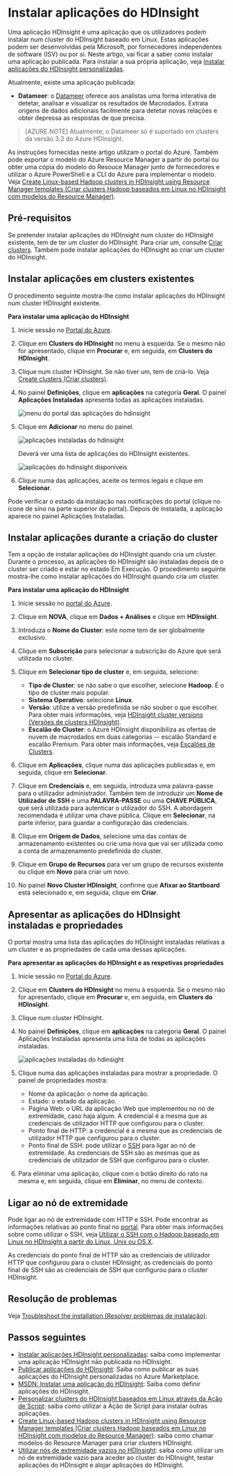 <properties
    pageTitle="Instalar aplicações do Hadoop no HDInsight | Microsoft Azure"
    description="Saiba como instalar aplicações do HDInsight em aplicações do HDInsight."
    services="hdinsight"
    documentationCenter=""
    authors="mumian"
    manager="jhubbard"
    editor="cgronlun"
    tags="azure-portal"/>

<tags
    ms.service="hdinsight"
    ms.devlang="na"
    ms.topic="hero-article"
    ms.tgt_pltfrm="na"
    ms.workload="big-data"
    ms.date="09/14/2016"
    ms.author="jgao"/>

# Instalar aplicações do HDInsight

Uma aplicação HDInsight é uma aplicação que os utilizadores podem instalar num cluster do HDInsight baseado em Linux. Estas aplicações podem ser desenvolvidas pela Microsoft, por fornecedores independentes de software (ISV) ou por si. Neste artigo, vai ficar a saber como instalar uma aplicação publicada. Para instalar a sua própria aplicação, veja [Instalar aplicações do HDInsight personalizadas](hdinsight-apps-install-custom-applications.md). 

Atualmente, existe uma aplicação publicada:

- **Datameer**: o [Datameer](http://www.datameer.com/documentation/display/DAS50/Home?ls=Partners&lsd=Microsoft&c=Partners&cd=Microsoft) oferece aos analistas uma forma interativa de detetar, analisar e visualizar os resultados de Macrodados. Extraia origens de dados adicionais facilmente para detetar novas relações e obter depressa as respostas de que precisa.

>[AZURE.NOTE] Atualmente, o Datameer só é suportado em clusters da versão 3.2 do Azure HDInsight.

As instruções fornecidas neste artigo utilizam o portal do Azure. Também pode exportar o modelo do Azure Resource Manager a partir do portal ou obter uma cópia do modelo do Resouce Manager junto de fornecedores e utilizar o Azure PowerShell e a CLI do Azure para implementar o modelo.  Veja [Create Linux-based Hadoop clusters in HDInsight using Resource Manager templates (Criar clusters Hadoop baseados em Linux no HDInsight com modelos do Resource Manager)](hdinsight-hadoop-create-linux-clusters-arm-templates.md).

## Pré-requisitos

Se pretender instalar aplicações do HDInsight num cluster do HDInsight existente, tem de ter um cluster do HDInsight. Para criar um, consulte [Criar clusters](hdinsight-hadoop-linux-tutorial-get-started.md#create-cluster). Também pode instalar aplicações do HDInsight ao criar um cluster do HDInsight.

## Instalar aplicações em clusters existentes

O procedimento seguinte mostra-lhe como instalar aplicações do HDInsight num cluster HDInsight existente.

**Para instalar uma aplicação do HDInsight**

1. Inicie sessão no [Portal do Azure](https://portal.azure.com).
2. Clique em **Clusters do HDInsight** no menu à esquerda.  Se o mesmo não for apresentado, clique em **Procurar** e, em seguida, em **Clusters do HDInsight**.
3. Clique num cluster HDInsight.  Se não tiver um, tem de criá-lo.  Veja [Create clusters (Criar clusters)](hdinsight-hadoop-linux-tutorial-get-started.md#create-cluster).
4. No painel **Definições**, clique em **aplicações** na categoria **Geral**. O painel **Aplicações Instaladas** apresenta todas as aplicações instaladas. 

    ![menu do portal das aplicações do hdinsight](./media/hdinsight-apps-install-applications/hdinsight-apps-portal-menu.png)

5. Clique em **Adicionar** no menu do painel. 

    ![aplicações instaladas do hdinsight](./media/hdinsight-apps-install-applications/hdinsight-apps-installed-apps.png)

    Deverá ver uma lista de aplicações do HDInsight existentes.

    ![aplicações do hdinsight disponíveis](./media/hdinsight-apps-install-applications/hdinsight-apps-list.png)

6. Clique numa das aplicações, aceite os termos legais e clique em **Selecionar**.

Pode verificar o estado da instalação nas notificações do portal (clique no ícone de sino na parte superior do portal). Depois de instalada, a aplicação aparece no painel Aplicações Instaladas.

## Instalar aplicações durante a criação do cluster

Tem a opção de instalar aplicações do HDInsight quando cria um cluster. Durante o processo, as aplicações do HDInsight são instaladas depois de o cluster ser criado e estar no estado Em Execução. O procedimento seguinte mostra-lhe como instalar aplicações do HDInsight quando cria um cluster.

**Para instalar uma aplicação do HDInsight**

1. Inicie sessão no [portal do Azure](https://portal.azure.com).
2. Clique em **NOVA**, clique em **Dados + Análises** e clique em **HDInsight**.
3. Introduza o **Nome do Cluster**: este nome tem de ser globalmente exclusivo.
4. Clique em **Subscrição** para selecionar a subscrição do Azure que será utilizada no cluster.
5. Clique em **Selecionar tipo de cluster** e, em seguida, selecione:

    - **Tipo de Cluster**: se não sabe o que escolher, selecione **Hadoop**. É o tipo de cluster mais popular.
    - **Sistema Operativo**: selecione **Linux**.
    - **Versão**: utilize a versão predefinida se não souber o que escolher. Para obter mais informações, veja [HDInsight cluster versions (Versões de clusters HDInsight)](hdinsight-component-versioning.md).
    - **Escalão do Cluster**: o Azure HDInsight disponibiliza as ofertas de nuvem de macrodados em duas categorias -- escalão Standard e escalão Premium. Para obter mais informações, veja [Escalões de Clusters](hdinsight-hadoop-provision-linux-clusters.md#cluster-tiers).
6. Clique em **Aplicações**, clique numa das aplicações publicadas e, em seguida, clique em **Selecionar**.
6. Clique em **Credenciais** e, em seguida, introduza uma palavra-passe para o utilizador administrador. Também tem de introduzir um **Nome de Utilizador de SSH** e uma **PALAVRA-PASSE** ou uma **CHAVE PÚBLICA**, que será utilizada para autenticar o utilizador do SSH. A abordagem recomendada é utilizar uma chave pública. Clique em **Selecionar**, na parte inferior, para guardar a configuração das credenciais.
8. Clique em **Origem de Dados**, selecione uma das contas de armazenamento existentes ou crie uma nova que vai ser utilizada como a conta de armazenamento predefinida do cluster.
9. Clique em **Grupo de Recursos** para ver um grupo de recursos existente ou clique em **Novo** para criar um novo.

10. No painel **Novo Cluster HDInsight**, confirme que **Afixar ao Startboard** está selecionado e, em seguida, clique em **Criar**. 

## Apresentar as aplicações do HDInsight instaladas e propriedades

O portal mostra uma lista das aplicações do HDInsight instaladas relativas a um cluster e as propriedades de cada uma dessas aplicações.

**Para apresentar as aplicações do HDInsight e as respetivas propriedades**

1. Inicie sessão no [Portal do Azure](https://portal.azure.com).
2. Clique em **Clusters do HDInsight** no menu à esquerda.  Se o mesmo não for apresentado, clique em **Procurar** e, em seguida, em **Clusters do HDInsight**.
3. Clique num cluster HDInsight.
4. No painel **Definições**, clique em **aplicações** na categoria **Geral**. O painel Aplicações Instaladas apresenta uma lista de todas as aplicações instaladas. 

    ![aplicações instaladas do hdinsight](./media/hdinsight-apps-install-applications/hdinsight-apps-installed-apps-with-apps.png)

5. Clique numa das aplicações instaladas para mostrar a propriedade. O painel de propriedades mostra:

    - Nome da aplicação: o nome da aplicação.
    - Estado: o estado da aplicação. 
    - Página Web: o URL da aplicação Web que implementou no nó de extremidade, caso haja algum. A credencial é a mesma que as credenciais de utilizador HTTP que configurou para o cluster.
    - Ponto final de HTTP: a credencial é a mesma que as credenciais de utilizador HTTP que configurou para o cluster. 
    - Ponto final de SSH: pode utilizar o [SSH](hdinsight-hadoop-linux-use-ssh-unix.md) para ligar ao nó de extremidade. As credenciais de SSH são as mesmas que as credenciais de utilizador de SSH que configurou para o cluster.

6. Para eliminar uma aplicação, clique com o botão direito do rato na mesma e, em seguida, clique em **Eliminar**, no menu de contexto.

## Ligar ao nó de extremidade

Pode ligar ao nó de extremidade com HTTP e SSH. Pode encontrar as informações relativas ao ponto final no [portal](#list-installed-hdinsight-apps-and-properties). Para obter mais informações sobre como utilizar o SSH, veja [Utilizar o SSH com o Hadoop baseado em Linux no HDInsight a partir do Linux, Unix ou OS X](hdinsight-hadoop-linux-use-ssh-unix.md). 

As credenciais do ponto final de HTTP são as credenciais de utilizador HTTP que configurou para o cluster HDInsight; as credenciais do ponto final de SSH são as credenciais de SSH que configurou para o cluster HDInsight.

## Resolução de problemas

Veja [Troubleshoot the installation (Resolver problemas de instalação)](hdinsight-apps-install-custom-applications.md#troubleshoot-the-installation).

## Passos seguintes

- [Instalar aplicações HDInsight personalizadas](hdinsight-apps-install-custom-applications.md): saiba como implementar uma aplicação HDInsight não publicada no HDInsight.
- [Publicar aplicações do HDInsight](hdinsight-apps-publish-applications.md): Saiba como publicar as suas aplicações do HDInsight personalizadas no Azure Marketplace.
- [MSDN: Instalar uma aplicação do HDInsight](https://msdn.microsoft.com/library/mt706515.aspx): Saiba como definir aplicações do HDInsight.
- [Personalizar clusters do HDInsight baseados em Linux através da Ação de Script](hdinsight-hadoop-customize-cluster-linux.md): saiba como utilizar a Ação de Script para instalar outras aplicações.
- [Create Linux-based Hadoop clusters in HDInsight using Resource Manager templates (Criar clusters Hadoop baseados em Linux no HDInsight com modelos do Resource Manager)](hdinsight-hadoop-create-linux-clusters-arm-templates.md): saiba como chamar modelos do Resource Manager para criar clusters HDInsight.
- [Utilizar nós de extremidade vazios no HDInsight](hdinsight-apps-use-edge-node.md): saiba como utilizar um nó de extremidade vazio para aceder ao cluster do HDInsight, testar aplicações do HDInsight e alojar aplicações do HDInsight.




<!--HONumber=sep16_HO2-->


